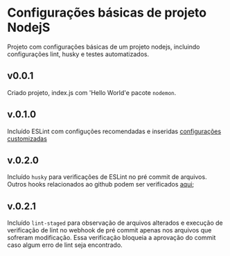 # Configurações básicas de projeto NodejS
Projeto com configurações básicas de um projeto nodejs, incluindo configurações lint, husky e testes automatizados.

## v0.0.1
Criado projeto, index.js com 'Hello World'e pacote `nodemon`.

## v.0.1.0
Incluído ESLint com configuções recomendadas e inseridas [configurações customizadas](https://github.com/lia-dias/nodejs-configuracao-basica/blob/main/config/lint/.eslintrc-base.yml)

## v.0.2.0
Incluído `husky` para verificações de ESLint no pré commit de arquivos. Outros hooks relacionados ao github podem ser verificados [aqui](https://git-scm.com/docs/githooks);

## v.0.2.1
Incluído `lint-staged` para observação de arquivos alterados e execução de verificação de lint no webhook de pré commit apenas nos arquivos que sofreram modificação. Essa verificação bloqueia a aprovação do commit caso algum erro de lint seja encontrado.